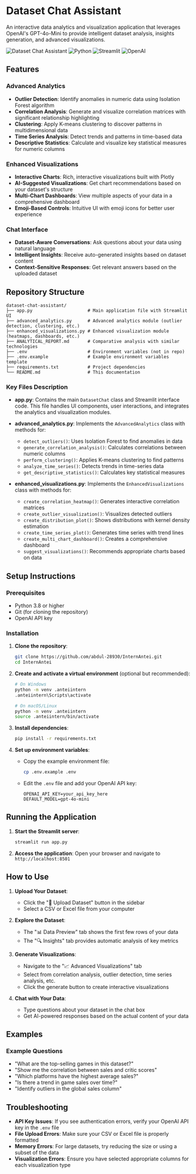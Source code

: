# Dataset Chat Assistant

An interactive data analytics and visualization application that leverages OpenAI's GPT-4o-Mini to provide intelligent dataset analysis, insights generation, and advanced visualizations.

![Dataset Chat Assistant](https://img.shields.io/badge/Dataset_Chat-Assistant-blue)
![Python](https://img.shields.io/badge/Python-3.8+-blue)
![Streamlit](https://img.shields.io/badge/Streamlit-1.32.0-red)
![OpenAI](https://img.shields.io/badge/OpenAI-GPT--4o--mini-green)

## Features

### Advanced Analytics
- **Outlier Detection**: Identify anomalies in numeric data using Isolation Forest algorithm
- **Correlation Analysis**: Generate and visualize correlation matrices with significant relationship highlighting
- **Clustering**: Apply K-means clustering to discover patterns in multidimensional data
- **Time Series Analysis**: Detect trends and patterns in time-based data
- **Descriptive Statistics**: Calculate and visualize key statistical measures for numeric columns

### Enhanced Visualizations
- **Interactive Charts**: Rich, interactive visualizations built with Plotly
- **AI-Suggested Visualizations**: Get chart recommendations based on your dataset's structure
- **Multi-Chart Dashboards**: View multiple aspects of your data in a comprehensive dashboard
- **Emoji-Based Controls**: Intuitive UI with emoji icons for better user experience

### Chat Interface
- **Dataset-Aware Conversations**: Ask questions about your data using natural language
- **Intelligent Insights**: Receive auto-generated insights based on dataset content
- **Context-Sensitive Responses**: Get relevant answers based on the uploaded dataset

## Repository Structure

```
dataset-chat-assistant/
├── app.py                     # Main application file with Streamlit UI
├── advanced_analytics.py      # Advanced analytics module (outlier detection, clustering, etc.)
├── enhanced_visualizations.py # Enhanced visualization module (heatmaps, dashboards, etc.)
├── ANALYTICAL_REPORT.md       # Comparative analysis with similar technologies
├── .env                       # Environment variables (not in repo)
├── .env.example               # Example environment variables template
├── requirements.txt           # Project dependencies
└── README.md                  # This documentation
```

### Key Files Description

- **app.py**: Contains the main `DatasetChat` class and Streamlit interface code. This file handles UI components, user interactions, and integrates the analytics and visualization modules.

- **advanced_analytics.py**: Implements the `AdvancedAnalytics` class with methods for:
  - `detect_outliers()`: Uses Isolation Forest to find anomalies in data
  - `generate_correlation_analysis()`: Calculates correlations between numeric columns
  - `perform_clustering()`: Applies K-means clustering to find patterns
  - `analyze_time_series()`: Detects trends in time-series data
  - `get_descriptive_statistics()`: Calculates key statistical measures

- **enhanced_visualizations.py**: Implements the `EnhancedVisualizations` class with methods for:
  - `create_correlation_heatmap()`: Generates interactive correlation matrices
  - `create_outlier_visualization()`: Visualizes detected outliers
  - `create_distribution_plot()`: Shows distributions with kernel density estimation
  - `create_time_series_plot()`: Generates time series with trend lines
  - `create_multi_chart_dashboard()`: Creates a comprehensive dashboard
  - `suggest_visualizations()`: Recommends appropriate charts based on data

## Setup Instructions

### Prerequisites
- Python 3.8 or higher
- Git (for cloning the repository)
- OpenAI API key

### Installation

1. **Clone the repository**:
   ```bash
   git clone https://github.com/abdul-28930/InternAntei.git
   cd InternAntei
   ```

2. **Create and activate a virtual environment** (optional but recommended):
   ```bash
   # On Windows
   python -m venv .anteiintern
   .anteiintern\Scripts\activate

   # On macOS/Linux
   python -m venv .anteiintern
   source .anteiintern/bin/activate
   ```

3. **Install dependencies**:
   ```bash
   pip install -r requirements.txt
   ```

4. **Set up environment variables**:
   - Copy the example environment file:
     ```bash
     cp .env.example .env
     ```
   - Edit the `.env` file and add your OpenAI API key:
     ```
     OPENAI_API_KEY=your_api_key_here
     DEFAULT_MODEL=gpt-4o-mini
     ```

## Running the Application

1. **Start the Streamlit server**:
   ```bash
   streamlit run app.py
   ```

2. **Access the application**:
   Open your browser and navigate to `http://localhost:8501`

## How to Use

1. **Upload Your Dataset**:
   - Click the "📂 Upload Dataset" button in the sidebar
   - Select a CSV or Excel file from your computer

2. **Explore the Dataset**:
   - The "📊 Data Preview" tab shows the first few rows of your data
   - The "🔍 Insights" tab provides automatic analysis of key metrics

3. **Generate Visualizations**:
   - Navigate to the "📈 Advanced Visualizations" tab
   - Select from correlation analysis, outlier detection, time series analysis, etc.
   - Click the generate button to create interactive visualizations

4. **Chat with Your Data**:
   - Type questions about your dataset in the chat box
   - Get AI-powered responses based on the actual content of your data

## Examples

### Example Questions

- "What are the top-selling games in this dataset?"
- "Show me the correlation between sales and critic scores"
- "Which platforms have the highest average sales?"
- "Is there a trend in game sales over time?"
- "Identify outliers in the global sales column"

## Troubleshooting

- **API Key Issues**: If you see authentication errors, verify your OpenAI API key in the `.env` file
- **File Upload Errors**: Make sure your CSV or Excel file is properly formatted
- **Memory Errors**: For large datasets, try reducing the size or using a subset of the data
- **Visualization Errors**: Ensure you have selected appropriate columns for each visualization type
